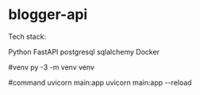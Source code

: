 # blogger-api

Tech stack:

Python
FastAPI
postgresql
sqlalchemy
Docker

#venv
py -3 -m venv venv

#command
uvicorn main:app
uvicorn main:app --reload
